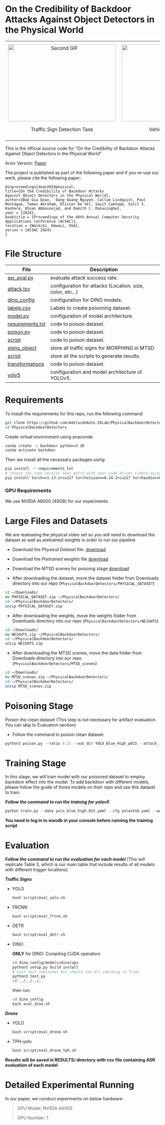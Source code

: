 # On the Credibility of Backdoor Attacks Against Object Detectors in the Physical World


<table>
  <tr>
    <td style="padding: 10px;" align="center">
      <img src="assets/t2.gif" alt="Second GIF" style="width: 350px; height: 250px;">
      <p style="text-align: center;">Traffic Sign Detection Task</p>
    </td>
    <td style="padding: 10px;" align="center">
      <img src="assets/rgb.gif" alt="First GIF" style="width: 350px; height: 250px;">
      <p style="text-align: center;">Vehicle Detection Task</p>
    </td>
  </tr>
</table>


This is the official source code for "On the Credibility of Backdoor Attacks Against Object Detectors in the Physical World" 

Arxiv Version: [Paper](https://arxiv.org/abs/2408.12122)

The project is published as part of the following paper and if you re-use our work, please cite the following paper:


```
@inproceedings{doan2024physical,
title={On the Credibility of Backdoor Attacks
Against Object Detectors in the Physical World},
author={Bao Gia Doan,  Dang Quang Nguyen, Callum Lindquist, Paul Montague, Tamas Abraham, Olivier De Vel, Seyit Camtepe, Salil S. Kanhere, Ehsan Abbasnejad, and Damith C. Ranasinghe},
year = {2024},
booktitle = {Proceedings of the 40th Annual Computer Security Applications Conference (ACSAC)},
location = {Waikiki, Hawaii, USA},
series = {ACSAC 2024}
}
```

# File Structure

| File | Description |
| --------- | ----------- |
| [asr_eval.py](asr_eval.py) | evaluate attack success rate. |
| [attack.tsv](attack.tsv) | configuration for attacks (Location, size, color, etc...) |
| [dino_config ](dino_config) | configuration for DINO models. |
| [labels.csv ](labels.csv) | Labels to create poisoning dataset. |
| [model.py](model.py) | configuration of model architecture. |
| [requirements.txt](requirements.txt) | code to poison dataset. |
| [poison.py](poison.py) | code to poison dataset. 
| [script](script) | code to poison dataset. |
| [signs_object](signs_object) | store all traffic signs for MORPHING in MTSD |
| [script](script) | store all the scripts to generate results. |
| [transformations](transformations) | code to poison dataset. |
| [yolv5](yolov5) | configuration and model architecture of YOLOv5. |


# Requirements

To install the requirements for this repo, run the following command: 

```sh
git clone https://github.com/AdelaideAuto-IDLab/PhysicalBackdoorDetectors.git
cd PhysicalBackdoorDetectors
```
Create virtual environment using anaconda:
```sh
conda create -n backdoor python=3.10
conda activate backdoor
```

Then we install all the necessary packages using:

```sh
pip install -r requirements.txt
# choose the cuda version that match with your cuda driver (check using nvcc --version)
pip install torch==1.13.1+cu117 torchvision==0.14.1+cu117 torchaudio==0.13.1 --extra-index-url https://download.pytorch.org/whl/cu117
```

### GPU Requirements
We use NVIDIA A6000 (49GB) for our experiments.






# Large Files and Datasets

We are realeasing the physical video set so you will need to download the dataset as well as pretrained weights in order to run our pipeline


- Download the *Physical Dataset* file: [download](https://universityofadelaide.box.com/s/a0ixwqwj5myupvitcg5lo51ektzuj6c3)

- Download the *Pretrained weights* file [download](https://universityofadelaide.box.com/s/g5bmsxpwvlkhgj566xr05dkoxr9tsk92) 

- Download the MTSD scenes for poisoing stage [download](https://universityofadelaide.box.com/s/kiqm83x8jqdmnuzq632uad49qa8wibx1)

- After downloading the dataset, move the dataset folder from Downloads directory into our repo (`PhysicalBackdoorDetectors/PHYSICAL_DATASET`)
```sh
cd ~/Downloads/
mv PHYSICAL_DATASET.zip ~/PhysicalBackdoorDetectors/
cd ~/PhysicalBackdoorDetectors/
unzip PHYSICAL_DATASET.zip
```

- After downloading the weights, move the weights folder from Downloads directory into our repo (`PhysicalBackdoorDetectors/WEIGHTS`)
```sh
cd ~/Downloads/
mv WEIGHTS.zip ~/PhysicalBackdoorDetectors/
cd ~/PhysicalBackdoorDetectors/
unzip WEIGHTS.zip
```

- After downloading the MTSD scenes, move the data folder from Downloads directory into our repo (`PhysicalBackdoorDetectors/MTSD_scenes`)
```sh
cd ~/Downloads/
mv MTSD_scenes.zip ~/PhysicalBackdoorDetectors/
cd ~/PhysicalBackdoorDetectors/
unzip MTSD_scenes.zip
```

# Poisoning Stage

Poison the clean dataset (This step is not necessary for artifact evaluation. You can skip to Evaluation section)

- Follow the command to poison clean dataset:

```python
python3 poison.py --ratio 0.15 --out_dir YOLO_Blue_High_p015 --attack_id High --data_yaml yolo_blue_high_015.yaml
```

# Training Stage 

In this stage, we will train model with our poisoned dataset to employ backdoor effect into the model. To add backdoor with different models, please follow the guide of those models on their repo and use this dataset to train.

***Follow the command to run the training for yolov5***

```python
python train.py --data yolo_blue_high_015.yaml --cfg yolov5s6.yaml --weights yolov5s6.pt --hyp ./yolov5/data/hyps/hyp.scratch.yaml --epochs 100 --batch-size 8 --project YOLO_Backdoor --name high_setting
```

**You need to log in to wandb in your console before running the training script**

# Evaluation

***Follow the command to run the evaluation for each model*** (This will replicate Table 3, which is our main table that include results of all models with different trigger locations)

**Traffic Signs**
- YOLO
    ```sh
    bash script/eval_yolo.sh
    ```
- FRCNN
    ```sh
    bash script/eval_frcnn.sh
    ```
- DETR
    ```sh
    bash script/eval_detr.sh
    ```
- DINO

    **ONLY** for DINO: Compiling CUDA operators

    ```sh
    cd dino_config/models/dino/ops
    python3 setup.py build install
    # unit test (Optional but should see all checking is True)
    python3 test.py
    cd ../../../..
    ```
    then run: 

    ```sh
    cd dino_config
    bash eval_dino.sh
    ```
**Drone**
- YOLO
    ```sh
    bash script/eval_drone.sh
    ```
- TPH-yolo
    ```sh
    bash script/eval_drone_tph.sh
    ```

**Results will be saved in RESULTS/ directory with csv file containing ASR evaluation of each model**


# Detailed Experimental Running

In our paper, we conduct experiments on below hardware:

> GPU Model: NVIDIA A6000
>
> GPU Number: 1


